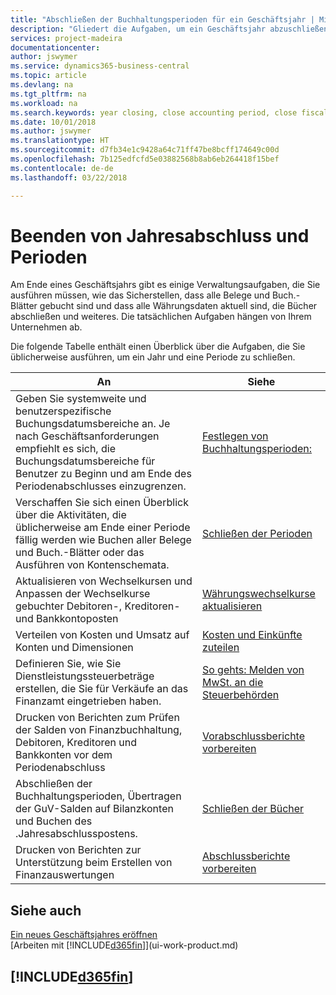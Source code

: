```yaml
---
title: "Abschließen der Buchhaltungsperioden für ein Geschäftsjahr | Microsoft Docs"
description: "Gliedert die Aufgaben, um ein Geschäftsjahr abzuschließen oder Buchhaltungsperiode, beispielsweise der Belege und die Buch.-Blätter sind vergewissernd gebucht überprüfend und Bankguthaben."
services: project-madeira
documentationcenter: 
author: jswymer
ms.service: dynamics365-business-central
ms.topic: article
ms.devlang: na
ms.tgt_pltfrm: na
ms.workload: na
ms.search.keywords: year closing, close accounting period, close fiscal year, bank account detailed trial balance
ms.date: 10/01/2018
ms.author: jswymer
ms.translationtype: HT
ms.sourcegitcommit: d7fb34e1c9428a64c71ff47be8bcff174649c00d
ms.openlocfilehash: 7b125edfcfd5e03882568b8ab6eb264418f15bef
ms.contentlocale: de-de
ms.lasthandoff: 03/22/2018

---
```

# <a name="closing-years-and-periods"></a>Beenden von Jahresabschluss und Perioden
Am Ende eines Geschäftsjahrs gibt es einige Verwaltungsaufgaben, die Sie ausführen müssen, wie das Sicherstellen, dass alle Belege und Buch.-Blätter gebucht sind und dass alle Währungsdaten aktuell sind, die Bücher abschließen und weiteres. Die tatsächlichen Aufgaben hängen von Ihrem Unternehmen ab.

Die folgende Tabelle enthält einen Überblick über die Aufgaben, die Sie üblicherweise ausführen, um ein Jahr und eine Periode zu schließen.

| An | Siehe |
| --- | --- |
| Geben Sie systemweite und benutzerspezifische Buchungsdatumsbereiche an. Je nach Geschäftsanforderungen empfiehlt es sich, die Buchungsdatumsbereiche für Benutzer zu Beginn und am Ende des Periodenabschlusses einzugrenzen. |[Festlegen von Buchhaltungsperioden:](finance-how-specify-posting-periods.md) |
| Verschaffen Sie sich einen Überblick über die Aktivitäten, die üblicherweise am Ende einer Periode fällig werden wie Buchen aller Belege und Buch.-Blätter oder das Ausführen von Kontenschemata. |[Schließen der Perioden](year-how-complete-period-end-processes.md) |
| Aktualisieren von Wechselkursen und Anpassen der Wechselkurse gebuchter Debitoren-, Kreditoren- und Bankkontoposten |[Währungswechselkurse aktualisieren](finance-how-update-currencies.md) |
| Verteilen von Kosten und Umsatz auf Konten und Dimensionen |[Kosten und Einkünfte zuteilen](year-allocate-costs-income.md) |
| Definieren Sie, wie Sie Dienstleistungssteuerbeträge erstellen, die Sie für Verkäufe an das Finanzamt eingetrieben haben. |[So gehts: Melden von MwSt. an die Steuerbehörden](finance-how-report-vat.md)|
| Drucken von Berichten zum Prüfen der Salden von Finanzbuchhaltung, Debitoren, Kreditoren und Bankkonten vor dem Periodenabschluss |[Vorabschlussberichte vorbereiten](year-prepare-preclose-reports.md) |
| Abschließen der Buchhaltungsperioden, Übertragen der GuV-Salden auf Bilanzkonten und Buchen des .Jahresabschlusspostens. |[Schließen der Bücher](year-close-books.md) |
| Drucken von Berichten zur Unterstützung beim Erstellen von Finanzauswertungen |[Abschlussberichte vorbereiten](year-prepare-close-statement.md) |

## <a name="see-also"></a>Siehe auch
[Ein neues Geschäftsjahres eröffnen](finance-how-open-new-fiscal-year.md)  
[Arbeiten mit [!INCLUDE[d365fin](includes/d365fin_md.md)]](ui-work-product.md)

## [!INCLUDE[d365fin](includes/free_trial_md.md)]  
 

